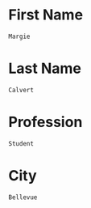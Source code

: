 


First Name
==========

    Margie 
    
Last Name
=========

    Calvert
    
Profession
==========

    Student
    
City
====

    Bellevue